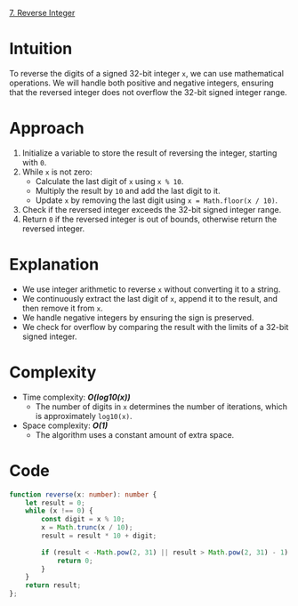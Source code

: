 [7. Reverse Integer](https://leetcode.com/problems/reverse-integer/)

# Intuition
To reverse the digits of a signed 32-bit integer `x`, we can use mathematical operations. We will handle both positive and negative integers, ensuring that the reversed integer does not overflow the 32-bit signed integer range.

# Approach
1. Initialize a variable to store the result of reversing the integer, starting with `0`.
2. While `x` is not zero:
   - Calculate the last digit of `x` using `x % 10`.
   - Multiply the result by `10` and add the last digit to it.
   - Update `x` by removing the last digit using `x = Math.floor(x / 10)`.
3. Check if the reversed integer exceeds the 32-bit signed integer range.
4. Return `0` if the reversed integer is out of bounds, otherwise return the reversed integer.

# Explanation
- We use integer arithmetic to reverse `x` without converting it to a string.
- We continuously extract the last digit of `x`, append it to the result, and then remove it from `x`.
- We handle negative integers by ensuring the sign is preserved.
- We check for overflow by comparing the result with the limits of a 32-bit signed integer.

# Complexity
- Time complexity: ***O(log10(x))***
  - The number of digits in `x` determines the number of iterations, which is approximately `log10(x)`.
- Space complexity: ***O(1)***
  - The algorithm uses a constant amount of extra space.

# Code
```typescript
function reverse(x: number): number {
    let result = 0;
    while (x !== 0) {
        const digit = x % 10;
        x = Math.trunc(x / 10);
        result = result * 10 + digit;
        
        if (result < -Math.pow(2, 31) || result > Math.pow(2, 31) - 1) {
            return 0;
        }
    }
    return result;
};

